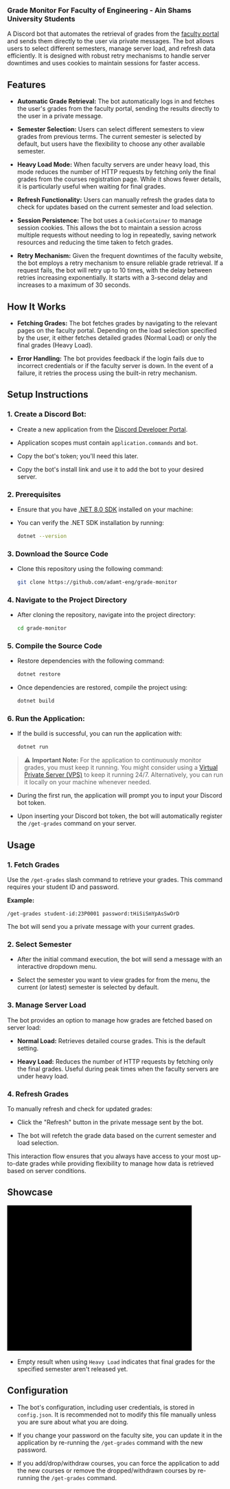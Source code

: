 ### Grade Monitor For Faculty of Engineering - Ain Shams University Students

A Discord bot that automates the retrieval of grades from the [faculty portal](https://eng.asu.edu.eg/login) and sends them directly to the user via private messages. The bot allows users to select different semesters, manage server load, and refresh data efficiently. It is designed with robust retry mechanisms to handle server downtimes and uses cookies to maintain sessions for faster access.

## Features

- **Automatic Grade Retrieval:** The bot automatically logs in and fetches the user's grades from the faculty portal, sending the results directly to the user in a private message.

- **Semester Selection:** Users can select different semesters to view grades from previous terms. The current semester is selected by default, but users have the flexibility to choose any other available semester.

- **Heavy Load Mode:** When faculty servers are under heavy load, this mode reduces the number of HTTP requests by fetching only the final grades from the courses registration page. While it shows fewer details, it is particularly useful when waiting for final grades.

- **Refresh Functionality:** Users can manually refresh the grades data to check for updates based on the current semester and load selection.

- **Session Persistence:** The bot uses a `CookieContainer` to manage session cookies. This allows the bot to maintain a session across multiple requests without needing to log in repeatedly, saving network resources and reducing the time taken to fetch grades.

- **Retry Mechanism:** Given the frequent downtimes of the faculty website, the bot employs a retry mechanism to ensure reliable grade retrieval. If a request fails, the bot will retry up to 10 times, with the delay between retries increasing exponentially. It starts with a 3-second delay and increases to a maximum of 30 seconds.

## How It Works

- **Fetching Grades:** The bot fetches grades by navigating to the relevant pages on the faculty portal. Depending on the load selection specified by the user, it either fetches detailed grades (Normal Load) or only the final grades (Heavy Load).

- **Error Handling:** The bot provides feedback if the login fails due to incorrect credentials or if the faculty server is down. In the event of a failure, it retries the process using the built-in retry mechanism.

## Setup Instructions

### 1. **Create a Discord Bot:**

- Create a new application from the [Discord Developer Portal](https://discord.com/developers/applications).

- Application scopes must contain `application.commands` and `bot`.

- Copy the bot's token; you'll need this later.

- Copy the bot's install link and use it to add the bot to your desired server.

### 2. **Prerequisites**

- Ensure that you have [.NET 8.0 SDK](https://dotnet.microsoft.com/en-us/download/dotnet/8.0) installed on your machine:

- You can verify the .NET SDK installation by running:

  ```bash
  dotnet --version
  ```

### 3. **Download the Source Code**

- Clone this repository using the following command:

  ```bash
  git clone https://github.com/adamt-eng/grade-monitor
  ```

### 4. **Navigate to the Project Directory**

- After cloning the repository, navigate into the project directory:

  ```bash
  cd grade-monitor
  ```

### 5. **Compile the Source Code**

- Restore dependencies with the following command:

  ```bash
  dotnet restore
  ```

- Once dependencies are restored, compile the project using:

  ```bash
  dotnet build
  ```

### 6. **Run the Application:**

- If the build is successful, you can run the application with:

  ```bash
  dotnet run
  ```

> :warning: **Important Note:** 
> For the application to continuously monitor grades, you must keep it running. You might consider using a [Virtual Private Server (VPS)](https://cloud.google.com/learn/what-is-a-virtual-private-server) to keep it running 24/7. Alternatively, you can run it locally on your machine whenever needed.

- During the first run, the application will prompt you to input your Discord bot token.

- Upon inserting your Discord bot token, the bot will automatically register the `/get-grades` command on your server.

## Usage

### 1. Fetch Grades

Use the `/get-grades` slash command to retrieve your grades. This command requires your student ID and password.

**Example:**

```
/get-grades student-id:23P0001 password:tHiSiSmYpAsSwOrD
```

The bot will send you a private message with your current grades.

### 2. Select Semester

- After the initial command execution, the bot will send a message with an interactive dropdown menu.
  
- Select the semester you want to view grades for from the menu, the current (or latest) semester is selected by default.

### 3. Manage Server Load

The bot provides an option to manage how grades are fetched based on server load:

- **Normal Load:** Retrieves detailed course grades. This is the default setting.

- **Heavy Load:** Reduces the number of HTTP requests by fetching only the final grades. Useful during peak times when the faculty servers are under heavy load.

### 4. Refresh Grades

To manually refresh and check for updated grades:

- Click the "Refresh" button in the private message sent by the bot.

- The bot will refetch the grade data based on the current semester and load selection.

This interaction flow ensures that you always have access to your most up-to-date grades while providing flexibility to manage how data is retrieved based on server conditions.

## Showcase
![Showcase](Showcase.gif)

- Empty result when using `Heavy Load` indicates that final grades for the specified semester aren't released yet.

## Configuration

   - The bot's configuration, including user credentials, is stored in `config.json`. It is recommended not to modify this file manually unless you are sure about what you are doing.

   - If you change your password on the faculty site, you can update it in the application by re-running the `/get-grades` command with the new password.
     
   - If you add/drop/withdraw courses, you can force the application to add the new courses or remove the dropped/withdrawn courses by re-running the `/get-grades` command.
